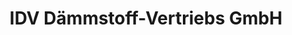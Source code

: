 ---
title: "IDV Dämmstoff-Vertriebs GmbH"
url: /langenhagen/idv-daemmstoff-vertriebs-gmbh-desbrocksriede/
shop: Baustoffe
---